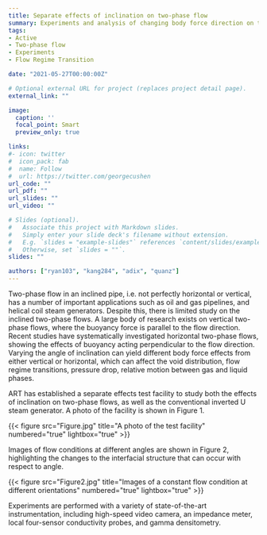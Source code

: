 ```yaml
---
title: Separate effects of inclination on two-phase flow
summary: Experiments and analysis of changing body force direction on two-phase flows
tags:
- Active
- Two-phase flow
- Experiments
- Flow Regime Transition

date: "2021-05-27T00:00:00Z"

# Optional external URL for project (replaces project detail page).
external_link: ""

image:
  caption: ''
  focal_point: Smart
  preview_only: true

links:
#- icon: twitter
#  icon_pack: fab
#  name: Follow
#  url: https://twitter.com/georgecushen
url_code: ""
url_pdf: ""
url_slides: ""
url_video: ""

# Slides (optional).
#   Associate this project with Markdown slides.
#   Simply enter your slide deck's filename without extension.
#   E.g. `slides = "example-slides"` references `content/slides/example-slides.md`.
#   Otherwise, set `slides = ""`.
slides: ""

authors: ["ryan103", "kang284", "adix", "quanz"] 
---
```


Two-phase flow in an inclined pipe, i.e. not perfectly horizontal or vertical, has a number of important applications such as oil and gas pipelines, and helical coil steam generators. Despite this, there is limited study on the inclined two-phase flows. A large body of research exists on vertical two-phase flows, where the buoyancy force is parallel to the flow direction. Recent studies have systematically investigated horizontal two-phase flows, showing the effects of buoyancy acting perpendicular to the flow direction. Varying the angle of inclination can yield different body force effects from either vertical or horizontal, which can affect the void distribution, flow regime transitions, pressure drop, relative motion between gas and liquid phases.

ART has established a separate effects test facility to study both the effects of inclination on two-phase flows, as well as the conventional inverted U steam generator. A photo of the facility is shown in Figure 1.

{{< figure src="Figure.jpg" title="A photo of the test facility" numbered="true" lightbox="true" >}}

Images of flow conditions at different angles are shown in Figure 2, highlighting the changes to the interfacial structure that can occur with respect to angle. 

{{< figure src="Figure2.jpg" title="Images of a constant flow condition at different orientations" numbered="true" lightbox="true" >}}

Experiments are performed with a variety of state-of-the-art instrumentation, including high-speed video camera, an impedance meter, local four-sensor conductivity probes, and gamma densitometry.